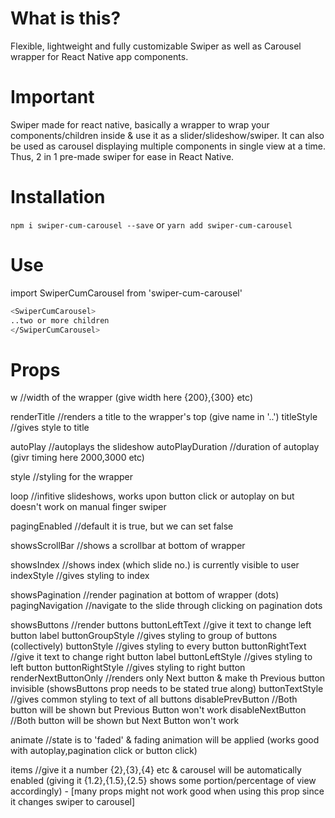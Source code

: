 # What is this?

Flexible, lightweight and fully customizable Swiper as well as Carousel wrapper for React Native app components.

# Important

Swiper made for react native, basically a wrapper to wrap your components/children inside & use it as a slider/slideshow/swiper. It can also be used as carousel displaying multiple components in single view at a time. Thus, 2 in 1 pre-made swiper for ease in React Native.

# Installation

```npm i swiper-cum-carousel --save```
or
```yarn add swiper-cum-carousel```

# Use

import SwiperCumCarousel from 'swiper-cum-carousel'

```sh
<SwiperCumCarousel>
..two or more children
</SwiperCumCarousel>
```

# Props

w //width of the wrapper (give width here {200},{300} etc)

renderTitle //renders a title to the wrapper's top (give name in '..')
titleStyle //gives style to title

autoPlay //autoplays the slideshow
autoPlayDuration //duration of autoplay (givr timing here 2000,3000 etc)

style //styling for the wrapper

loop //infitive slideshows, works upon button click or autoplay on but doesn't work on manual finger swiper

pagingEnabled //default it is true, but we can set false

showsScrollBar //shows a scrollbar at bottom of wrapper

showsIndex //shows index (which slide no.) is currently visible to user
indexStyle //gives styling to index

showsPagination //render pagination at bottom of wrapper (dots)
pagingNavigation //navigate to the slide through clicking on pagination dots

showsButtons //render buttons
buttonLeftText //give it text to change left button label
buttonGroupStyle //gives styling to group of buttons (collectively)
buttonStyle //gives styling to every button
buttonRightText //give it text to change right button label
buttonLeftStyle //gives styling to left button
buttonRightStyle //gives styling to right button
renderNextButtonOnly //renders only Next button & make th Previous button invisible (showsButtons prop needs to be stated true along)
buttonTextStyle //gives common styling to text of all buttons
disablePrevButton //Both button will be shown but Previous Button won't work
disableNextButton //Both button will be shown but Next Button won't work

animate //state is to 'faded' & fading animation will be applied (works good with autoplay,pagination click or button click)

items //give it a number {2},{3},{4} etc & carousel will be automatically enabled (giving it {1.2},{1.5},{2.5} shows some portion/percentage of view accordingly) - [many props might not work good when using this prop since it changes swiper to carousel]
